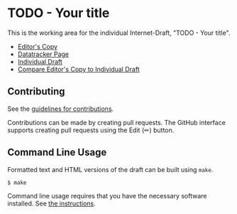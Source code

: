 # TODO - Your title

This is the working area for the individual Internet-Draft, "TODO - Your title".

* [Editor's Copy](https://intarchboard.github.io/draft-protocol-greasing/#go.draft-edm-protocol-greasing.html)
* [Datatracker Page](https://datatracker.ietf.org/doc/draft-edm-protocol-greasing)
* [Individual Draft](https://datatracker.ietf.org/doc/html/draft-edm-protocol-greasing)
* [Compare Editor's Copy to Individual Draft](https://intarchboard.github.io/draft-protocol-greasing/#go.draft-edm-protocol-greasing.diff)


## Contributing

See the
[guidelines for contributions](https://github.com/intarchboard/draft-protocol-greasing/blob/main/CONTRIBUTING.md).

Contributions can be made by creating pull requests.
The GitHub interface supports creating pull requests using the Edit (✏) button.


## Command Line Usage

Formatted text and HTML versions of the draft can be built using `make`.

```sh
$ make
```

Command line usage requires that you have the necessary software installed.  See
[the instructions](https://github.com/martinthomson/i-d-template/blob/main/doc/SETUP.md).

